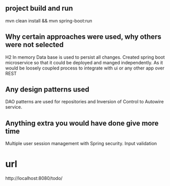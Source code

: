 

## project build and run
mvn clean install && mvn spring-boot:run

## Why certain approaches were used, why others were not selected
H2 In memory Data base is used to persist all changes.
Created spring boot microservice so that it could be deployed and manged independently.
As it would be loosely coupled process to integrate with ui or any other app over REST

##  Any design patterns used
DAO patterns are used for repositories and Inversion of Control to Autowire service.

## Anything extra you would have done give more time
Multiple user session management with Spring security.
Input validation

# url 
http://localhost:8080/todo/
